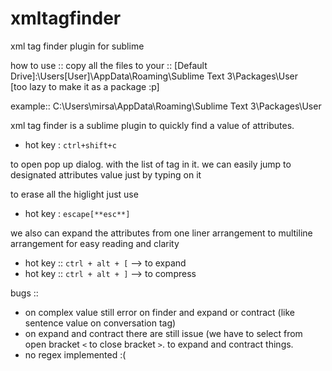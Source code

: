 # xmltagfinder
xml tag finder plugin for sublime

how to use ::
copy all the files to your :: [Default Drive]:\Users\[User]\AppData\Roaming\Sublime Text 3\Packages\User\
[too lazy to make it as a package :p]

example::
C:\Users\mirsa\AppData\Roaming\Sublime Text 3\Packages\User


xml tag finder is a sublime plugin to quickly find a value of attributes.

- hot key : `ctrl+shift+c` 

to open pop up dialog. with the list of tag in it. we can easily jump 
to designated attributes value just by typing on it

to erase all the higlight just use 
- hot key : `escape[**esc**]`

we also can expand the attributes from one liner arrangement to multiline arrangement for easy reading and clarity
- hot key :: `ctrl + alt + [` --> to expand
- hot key :: `ctrl + alt + ]` --> to compress

bugs ::
- on complex value still error on finder and expand or contract (like sentence value on conversation tag)
- on expand and contract there are still issue (we have to select from open bracket `<` to close bracket `>`. to expand and contract things.
- no regex implemented :(
